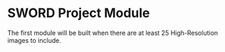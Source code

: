 # SWORD Project Module

The first module will be built when there are at least 25 High-Resolution images to include.
